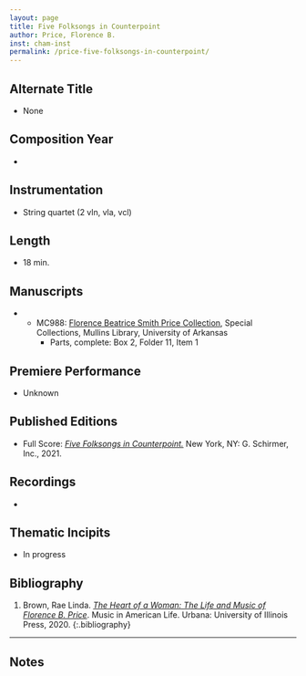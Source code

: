 ```yaml
---
layout: page
title: Five Folksongs in Counterpoint
author: Price, Florence B.
inst: cham-inst
permalink: /price-five-folksongs-in-counterpoint/
---
```


## Alternate Title
- None

## Composition Year
- 

## Instrumentation
- String quartet (2 vln, vla, vcl)

## Length
- 18 min.

## Manuscripts
- - MC988: <a href="https://uark.as.atlas-sys.com/repositories/2/resources/1419" target="_blank">Florence Beatrice Smith Price Collection</a>, Special Collections, Mullins Library, University of Arkansas
    * Parts, complete: Box 2, Folder 11, Item 1

## Premiere Performance
- Unknown

## Published Editions
- Full Score: <a href="https://www.wisemusicclassical.com/work/58898/Five-Folksongs-in-Counterpoint/" target="_blank">*Five Folksongs in Counterpoint.*</a> New York, NY: G. Schirmer, Inc., 2021.

## Recordings
- 

## Thematic Incipits
- In progress

## Bibliography
1. Brown, Rae Linda. <a href="https://www.worldcat.org/title/1122800180" target="_blank">*The Heart of a Woman: The Life and Music of Florence B. Price*</a>. Music in American Life. Urbana: University of Illinois Press, 2020.
{:.bibliography}

---

## Notes

